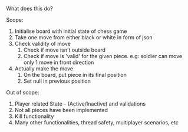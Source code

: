 What does this do?

Scope:
1. Initialise board with initial state of chess game
2. Take one move from either black or white in form of json
2. Check validity of move
    1. Check if move isn't outside board
    2. Check if move is 'valid' for the given piece. e.g: soldier can move only 1 move in front direction
3. Actually make the move
    1. On the board, put piece in its final position
    2. Set null in previous position
    
Out of scope:
1. Player related State - (Active/Inactive) and validations
2. Not all pieces have been implemented
3. Kill functionality
4. Many other functionalities, thread safety, multiplayer scenarios, etc
